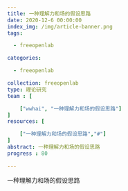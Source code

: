 ```yaml
---
title: 一种理解力和场的假设思路
date: 2020-12-6 00:00:00
index_img: /img/article-banner.png
tags:

  - freeopenlab

categories:

  - freeopenlab

collection: freeopenlab
type: 理论研究
team : [

    ["wwhai", "一种理解力和场的假设思路"]
]
resources: [

    ["一种理解力和场的假设思路","#"]
]
abstract: 一种理解力和场的假设思路
progress : 80

---
```

一种理解力和场的假设思路
<!-- more -->
